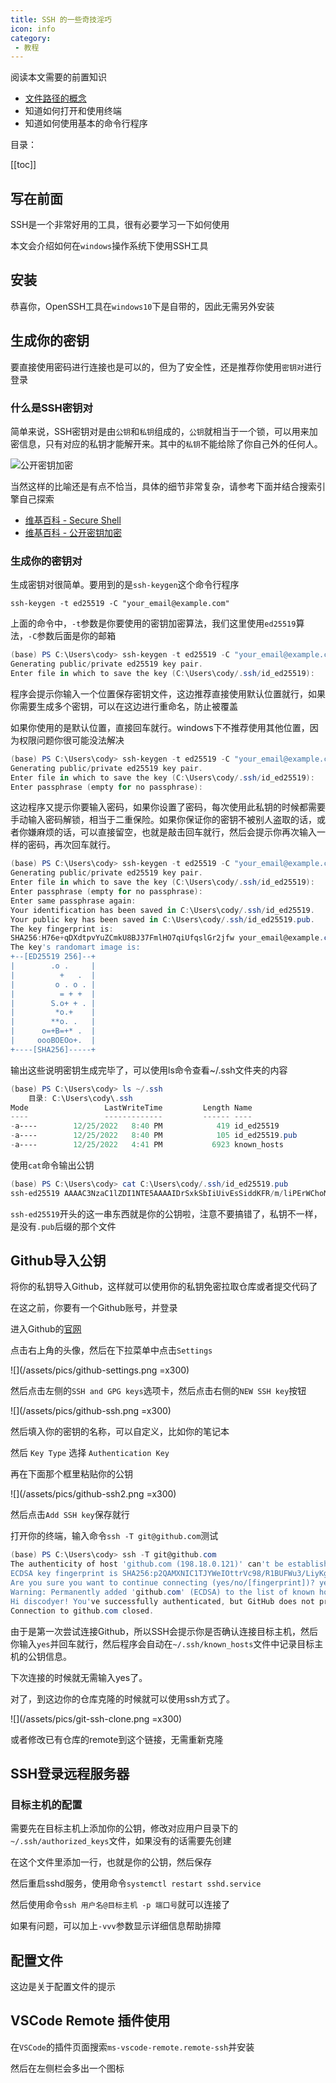 ```yaml
---
title: SSH 的一些奇技淫巧
icon: info
category:
 - 教程
---
```


阅读本文需要的前置知识

- [文件路径的概念](preknowledge/intro-what-is-file-path.md)
- 知道如何打开和使用终端
- 知道如何使用基本的命令行程序

目录：

[[toc]]

## 写在前面

SSH是一个非常好用的工具，很有必要学习一下如何使用

本文会介绍如何在`windows`操作系统下使用SSH工具

## 安装

恭喜你，OpenSSH工具在`windows10`下是自带的，因此无需另外安装

## 生成你的密钥

要直接使用密码进行连接也是可以的，但为了安全性，还是推荐你使用`密钥对`进行登录

### 什么是SSH密钥对

简单来说，SSH密钥对是由`公钥`和`私钥`组成的，`公钥`就相当于一个锁，可以用来加密信息，只有对应的私钥才能解开来。其中的`私钥`不能给除了你自己外的任何人。

![公开密钥加密](https://upload.wikimedia.org/wikipedia/commons/9/98/Asymmetric_encryption_%28colored%29.png)

当然这样的比喻还是有点不恰当，具体的细节非常复杂，请参考下面并结合搜索引擎自己探索

- [维基百科 - Secure Shell](https://w.wiki/69P5)
- [维基百科 - 公开密钥加密](https://zh.wikipedia.org/wiki/%E5%85%AC%E5%BC%80%E5%AF%86%E9%92%A5%E5%8A%A0%E5%AF%86)

### 生成你的密钥对

生成密钥对很简单。要用到的是`ssh-keygen`这个命令行程序

`ssh-keygen -t ed25519 -C "your_email@example.com"`

上面的命令中，`-t`参数是你要使用的密钥加密算法，我们这里使用`ed25519`算法，`-C`参数后面是你的邮箱

```powershell
(base) PS C:\Users\cody> ssh-keygen -t ed25519 -C "your_email@example.com"
Generating public/private ed25519 key pair.
Enter file in which to save the key (C:\Users\cody/.ssh/id_ed25519):
```

程序会提示你输入一个位置保存密钥文件，这边推荐直接使用默认位置就行，如果你需要生成多个密钥，可以在这边进行重命名，防止被覆盖

如果你使用的是默认位置，直接回车就行。windows下不推荐使用其他位置，因为权限问题你很可能没法解决

```powershell
(base) PS C:\Users\cody> ssh-keygen -t ed25519 -C "your_email@example.com"
Generating public/private ed25519 key pair.
Enter file in which to save the key (C:\Users\cody/.ssh/id_ed25519):
Enter passphrase (empty for no passphrase):
```

这边程序又提示你要输入密码，如果你设置了密码，每次使用此私钥的时候都需要手动输入密码解锁，相当于二重保险。如果你保证你的密钥不被别人盗取的话，或者你嫌麻烦的话，可以直接留空，也就是敲击回车就行，然后会提示你再次输入一样的密码，再次回车就行。

```powershell
(base) PS C:\Users\cody> ssh-keygen -t ed25519 -C "your_email@example.com"
Generating public/private ed25519 key pair.
Enter file in which to save the key (C:\Users\cody/.ssh/id_ed25519):
Enter passphrase (empty for no passphrase):
Enter same passphrase again:
Your identification has been saved in C:\Users\cody/.ssh/id_ed25519.
Your public key has been saved in C:\Users\cody/.ssh/id_ed25519.pub.
The key fingerprint is:
SHA256:H76e+qDXdtpvYuZCmkU8BJ37FmlHO7qiUfqslGr2jfw your_email@example.com
The key's randomart image is:
+--[ED25519 256]--+
|        .o .     |
|          +   .  |
|         o . o . |
|          = + +  |
|        S.o+ + . |
|         *o.+    |
|        **o. .   |
|      o=+B=+* .  |
|     oooBOEOo+.  |
+----[SHA256]-----+
```

输出这些说明密钥生成完毕了，可以使用ls命令查看~/.ssh文件夹的内容

```powershell
(base) PS C:\Users\cody> ls ~/.ssh
    目录: C:\Users\cody\.ssh
Mode                 LastWriteTime         Length Name
----                 -------------         ------ ----
-a----        12/25/2022   8:40 PM            419 id_ed25519
-a----        12/25/2022   8:40 PM            105 id_ed25519.pub
-a----        12/25/2022   4:41 PM           6923 known_hosts
```

使用`cat`命令输出公钥

```powershell
(base) PS C:\Users\cody> cat C:\Users\cody/.ssh/id_ed25519.pub
ssh-ed25519 AAAAC3NzaC1lZDI1NTE5AAAAIDrSxkSbIiUivEsSiddKFR/m/liPErWChoM2iMaJxIzG your_email@example.com
```

`ssh-ed25519`开头的这一串东西就是你的公钥啦，注意不要搞错了，私钥不一样，是没有`.pub`后缀的那个文件

## Github导入公钥

将你的私钥导入Github，这样就可以使用你的私钥免密拉取仓库或者提交代码了

在这之前，你要有一个Github账号，并登录

进入Github的[官网](https://github.com/)

点击右上角的头像，然后在下拉菜单中点击`Settings`

![](/assets/pics/github-settings.png =x300)

然后点击左侧的`SSH and GPG keys`选项卡，然后点击右侧的`NEW SSH key`按钮

![](/assets/pics/github-ssh.png =x300)

然后填入你的密钥的名称，可以自定义，比如你的笔记本

然后 `Key Type` 选择 `Authentication Key`

再在下面那个框里粘贴你的公钥

![](/assets/pics/github-ssh2.png =x300)

然后点击`Add SSH key`保存就行

打开你的终端，输入命令`ssh -T git@github.com`测试

```powershell
(base) PS C:\Users\cody> ssh -T git@github.com
The authenticity of host 'github.com (198.18.0.121)' can't be established.
ECDSA key fingerprint is SHA256:p2QAMXNIC1TJYWeIOttrVc98/R1BUFWu3/LiyKgUfQM.
Are you sure you want to continue connecting (yes/no/[fingerprint])? yes
Warning: Permanently added 'github.com' (ECDSA) to the list of known hosts.
Hi discodyer! You've successfully authenticated, but GitHub does not provide shell access.
Connection to github.com closed.
```

由于是第一次尝试连接Github，所以SSH会提示你是否确认连接目标主机，然后你输入`yes`并回车就行，然后程序会自动在`~/.ssh/known_hosts`文件中记录目标主机的公钥信息。

下次连接的时候就无需输入yes了。

对了，到这边你的仓库克隆的时候就可以使用ssh方式了。

![](/assets/pics/git-ssh-clone.png =x300)

或者修改已有仓库的remote到这个链接，无需重新克隆

## SSH登录远程服务器

### 目标主机的配置

需要先在目标主机上添加你的公钥，修改对应用户目录下的`~/.ssh/authorized_keys`文件，如果没有的话需要先创建

在这个文件里添加一行，也就是你的公钥，然后保存

<!-- 然后修改服务器ssh的配置文件`/etc/ssh/sshd_config` -->

然后重启sshd服务，使用命令`systemctl restart sshd.service`

然后使用命令`ssh 用户名@目标主机 -p 端口号`就可以连接了

如果有问题，可以加上`-vvv`参数显示详细信息帮助排障

## 配置文件

这边是关于配置文件的提示

## VSCode Remote 插件使用

在`VSCode`的插件页面搜索`ms-vscode-remote.remote-ssh`并安装

然后在左侧栏会多出一个图标
